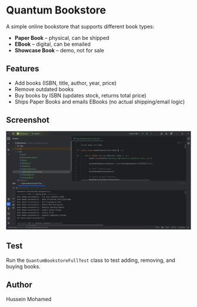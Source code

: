 # Quantum Bookstore

A simple online bookstore that supports different book types:

- **Paper Book** – physical, can be shipped
- **EBook** – digital, can be emailed
- **Showcase Book** – demo, not for sale

## Features

- Add books (ISBN, title, author, year, price)
- Remove outdated books
- Buy books by ISBN (updates stock, returns total price)
- Ships Paper Books and emails EBooks (no actual shipping/email logic)

## Screenshot

![App Screenshot](testApp.png)

## Test

Run the `QuantumBookstoreFullTest` class to test adding, removing, and buying books.

## Author
Hussein Mohamed
